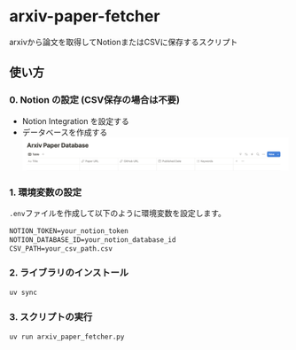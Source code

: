 # arxiv-paper-fetcher

arxivから論文を取得してNotionまたはCSVに保存するスクリプト

## 使い方

### 0. Notion の設定 (CSV保存の場合は不要)
- Notion Integration を設定する
- データベースを作成する
![alt text](image.png)

### 1. 環境変数の設定

`.env`ファイルを作成して以下のように環境変数を設定します。
```.env
NOTION_TOKEN=your_notion_token
NOTION_DATABASE_ID=your_notion_database_id
CSV_PATH=your_csv_path.csv
```

### 2. ライブラリのインストール

```bash
uv sync
```

### 3. スクリプトの実行

```bash
uv run arxiv_paper_fetcher.py
```
